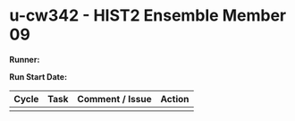 # u-cw342 - HIST2 Ensemble Member 09

**Runner:**  

**Run Start Date:**

| Cycle | Task | Comment / Issue | Action |
| ---   | ---  | ---             | ---    |
|    |   |             |     |
